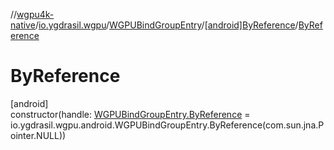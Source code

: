 //[wgpu4k-native](../../../../index.md)/[io.ygdrasil.wgpu](../../index.md)/[WGPUBindGroupEntry](../index.md)/[[android]ByReference](index.md)/[ByReference](-by-reference.md)

# ByReference

[android]\
constructor(handle: [WGPUBindGroupEntry.ByReference](../../../io.ygdrasil.wgpu.android/-w-g-p-u-bind-group-entry/-by-reference/index.md) = io.ygdrasil.wgpu.android.WGPUBindGroupEntry.ByReference(com.sun.jna.Pointer.NULL))